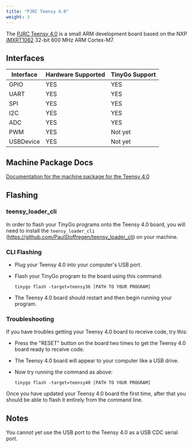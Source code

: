 ```yaml
---
title: "PJRC Teensy 4.0"
weight: 3
---
```


The [PJRC Teensy 4.0](https://www.pjrc.com/store/teensy40.html) is a small ARM development board based on the NXP [iMXRT1062](https://www.nxp.com/docs/en/nxp/data-sheets/IMXRT1060CEC.pdf) 32-bit 600 MHz ARM Cortex-M7.

## Interfaces

| Interface | Hardware Supported | TinyGo Support |
| --------- | ------------- | ----- |
| GPIO      | YES | YES |
| UART      | YES | YES |
| SPI       | YES | YES |
| I2C       | YES | YES |
| ADC       | YES | YES |
| PWM       | YES | Not yet |
| USBDevice | YES | Not yet |

## Machine Package Docs

[Documentation for the machine package for the Teensy 4.0](../machine/teensy40)

## Flashing

### teensy_loader_cli

In order to flash your TinyGo programs onto the Teensy 4.0 board, you will need to install the `teensy_loader_cli` (https://github.com/PaulStoffregen/teensy_loader_cli) on your machine.

### CLI Flashing

- Plug your Teensy 4.0 into your computer's USB port.
- Flash your TinyGo program to the board using this command:

    ```shell
    tinygo flash -target=teensy36 [PATH TO YOUR PROGRAM]
    ```

- The Teensy 4.0 board should restart and then begin running your program.

### Troubleshooting

If you have troubles getting your Teensy 4.0 board to receive code, try this:

- Press the "RESET" button on the board two times to get the Teensy 4.0 board ready to receive code.
- The Teensy 4.0 board will appear to your computer like a USB drive.
- Now try running the command as above:

    ```shell
    tinygo flash -target=teensy40 [PATH TO YOUR PROGRAM]
    ```

Once you have updated your Teensy 4.0 board the first time, after that you should be able to flash it entirely from the command line.

## Notes

You cannot yet use the USB port to the Teensy 4.0 as a USB CDC serial port.

